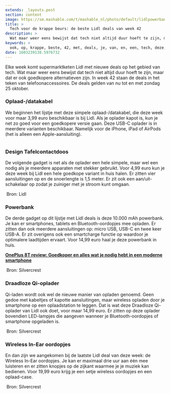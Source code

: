 ```yaml
--- 
extends: _layouts.post 
section: content 
image: https://sm.mashable.com/t/mashable_nl/photo/default/lidlpowerbank_c8fp.1200.jpg 
title: > 
  Tech voor de krappe beurs: de beste Lidl deals van week 42 
description: > 
  Wat maar weer eens bewijst dat tech niet altijd duur hoeft te zijn, maar dat er ook goedkopere alternatieven zijn.Oplaad-/datakabelWe beginnen het lijstje met deze simpele oplaad-/datakabel, die deze week voor maar 3,99 euro beschikbaar is bij Lidl.Bron: SilvercrestWireless In-Ear oordopjesEn dan zijn we aangekomen bij de laatste Lidl deal van deze week: de Wireless In-Ear oordopjes.Je kan er maximaal drie uur aan één mee luisteren en er zitten knopjes op de zijkant waarmee je je muziek kan bedienen.Voor 19,99 euro krijg je een setje wireless oordopjes en een oplaad-case. 
keywords: > 
  ook, op, krappe, beste, 42, met, deals, je, van, en, een, tech, deze, er, voor, lidl, week, beurs 
date: 1603239138.5976732 
--- 
```

<div><p>Elke week komt supermarktketen Lidl met nieuwe deals op het gebied van tech. Wat maar weer eens bewijst dat tech niet altijd duur hoeft te zijn, maar dat er ook goedkopere alternatieven zijn. In week 42 staan de deals in het teken van telefoonaccessoires. De deals gelden van nu tot en met zondag 25 oktober.</p>

<h3>Oplaad-/datakabel</h3>
<p>We beginnen het lijstje met deze simpele oplaad-/datakabel, die deze week voor maar 3,99 euro beschikbaar is bij Lidl. Als je oplader kapot is, kun je net zo goed voor een goedkopere versie gaan. Deze USB-C oplader is in meerdere varianten beschikbaar. Namelijk voor de iPhone, iPad of AirPods (het is alleen een Apple-aansluiting).</p>

<img alt="" class="image photo" src="https://sm.mashable.com/mashable_nl/photo/default/ps4-dual-shock-4-oplaad-data-kabel_yqds.jpg">

<h3>Design Tafelcontactdoos</h3>
<p>De volgende gadget is net als de oplader een hele simpele, maar wel een nodig als je meerdere apparaten met stekker gebruikt. Voor 4,99 euro kun je deze week bij Lidl een hele goedkope variant in huis halen. Er zitten vier aansluitingen op en de snoerlengte is 1,5 meter. Er zit ook een aan/uit-schakelaar op zodat je zuiniger met je stroom kunt omgaan.</p>

<img alt="" class="image photo" src="https://sm.mashable.com/mashable_nl/photo/default/2577593_9m1r.jpg">
Bron: Lidl


<h3>Powerbank</h3>
<p>De derde gadget op dit lijstje met Lidl deals is deze 10.000 mAh powerbank. Je kan er smartphones, tablets en Bluetooth-oordopjes mee opladen. Er zitten dan ook meerdere aansluitingen op: micro USB, USB-C en twee keer USB-A. Er zit overigens ook een smartcharge functie op waardoor je optimalere laadtijden ervaart. Voor 14,99 euro haal je deze powerbank in huis.</p>

<p><a href="/tech/2822/oneplus-8t-review-goedkoper-en-alles-wat-je-nodig-hebt-in-een-moderne-smartphone"><strong>OnePlus 8T review: Goedkoper en alles wat je nodig hebt in een moderne smartphone</strong></a></p>

<img alt="" class="image photo" src="https://sm.mashable.com/mashable_nl/photo/default/silvercrest-powerbank-zoom_gv4k.jpg">
Bron: Silvercrest


<h3>Draadloze Qi-oplader</h3>
<p>Qi-laden wordt ook wel de nieuwe manier van opladen genoemd. Geen gedoe met kabeltjes of kapotte aansluitingen, maar wireless opladen door je smartphone op een oplaadstation te leggen. Dat is wat deze Draadloze Qi-oplader van Lidl ook doet, voor maar 14,99 euro. Er zitten op deze oplader bovendien LED-lampjes die aangeven wanneer je Bluetooth-oordopjes of smartphone opgeladen is.</p>

<img alt="" class="image photo" src="https://sm.mashable.com/mashable_nl/photo/default/7ae9cbe6a510aa519ce29115b34d1d18_cwa7.jpg">
Bron: Silvercrest


<h3>Wireless In-Ear oordopjes</h3>
<p>En dan zijn we aangekomen bij de laatste Lidl deal van deze week: de Wireless In-Ear oordopjes. Je kan er maximaal drie uur aan &#233;&#233;n mee luisteren en er zitten knopjes op de zijkant waarmee je je muziek kan bedienen. Voor 19,99 euro krijg je een setje wireless oordopjes en een oplaad-case.</p>

<img alt="" class="image photo" src="https://sm.mashable.com/mashable_nl/photo/default/2020-06-08-lidl-pods-32fe83b8d686b009_8azn.jpg">
Bron: Silvercrest

  
  </div>